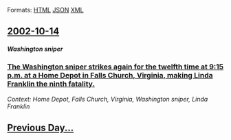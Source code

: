 
Formats: [HTML](2002/10/14/index.html)  [JSON](2002/10/14/index.json)  [XML](2002/10/14/index.xml)  

## [2002-10-14](/news/2002/10/14/index.md)

##### Washington sniper
### [ The Washington sniper strikes again for the twelfth time at 9:15 p.m. at a Home Depot in Falls Church, Virginia, making Linda Franklin the ninth fatality. ](/news/2002/10/14/the-washington-sniper-strikes-again-for-the-twelfth-time-at-9-15-p-m-at-a-home-depot-in-falls-church-virginia-making-linda-franklin-the.md)
_Context: Home Depot, Falls Church, Virginia, Washington sniper, Linda Franklin_

## [Previous Day...](/news/2002/10/13/index.md)

